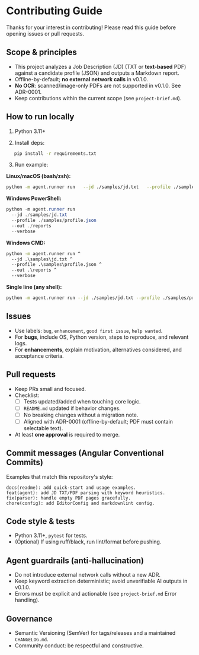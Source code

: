 # Contributing Guide

Thanks for your interest in contributing! Please read this guide before opening issues or pull requests.

## Scope & principles

- This project analyzes a Job Description (JD) (TXT or **text-based** PDF) against a candidate profile (JSON) and outputs a Markdown report.
- Offline-by-default; **no external network calls** in v0.1.0.
- **No OCR**: scanned/image-only PDFs are not supported in v0.1.0. See ADR-0001.
- Keep contributions within the current scope (see `project-brief.md`).

## How to run locally

1. Python 3.11+

2. Install deps:

```bash
   pip install -r requirements.txt
```

3. Run example:

**Linux/macOS (bash/zsh):**

```bash
python -m agent.runner run   --jd ./samples/jd.txt   --profile ./samples/profile.json   --out ./reports   --verbose
```

**Windows PowerShell:**

```powershell
python -m agent.runner run
  --jd ./samples/jd.txt
  --profile ./samples/profile.json
  --out ./reports
  --verbose
```

**Windows CMD:**

```cmd
python -m agent.runner run ^
  --jd .\samples\jd.txt ^
  --profile .\samples\profile.json ^
  --out .\reports ^
  --verbose
```

**Single line (any shell):**

```bash
python -m agent.runner run --jd ./samples/jd.txt --profile ./samples/profile.json --out ./reports --verbose
```

## Issues

- Use labels: `bug`, `enhancement`, `good first issue`, `help wanted`.
- For **bugs**, include OS, Python version, steps to reproduce, and relevant logs.
- For **enhancements**, explain motivation, alternatives considered, and acceptance criteria.

## Pull requests

- Keep PRs small and focused.
- Checklist:
  - [ ] Tests updated/added when touching core logic.
  - [ ] `README.md` updated if behavior changes.
  - [ ] No breaking changes without a migration note.
  - [ ] Aligned with ADR-0001 (offline-by-default; PDF must contain selectable text).
- At least **one approval** is required to merge.

## Commit messages (Angular Conventional Commits)

Examples that match this repository's style:

```text
docs(readme): add quick-start and usage examples.
feat(agent): add JD TXT/PDF parsing with keyword heuristics.
fix(parser): handle empty PDF pages gracefully.
chore(config): add EditorConfig and markdownlint config.
```

## Code style & tests

- Python 3.11+, `pytest` for tests.
- (Optional) If using ruff/black, run lint/format before pushing.

## Agent guardrails (anti-hallucination)

- Do not introduce external network calls without a new ADR.
- Keep keyword extraction deterministic; avoid unverifiable AI outputs in v0.1.0.
- Errors must be explicit and actionable (see `project-brief.md` Error handling).

## Governance

- Semantic Versioning (SemVer) for tags/releases and a maintained `CHANGELOG.md`.
- Community conduct: be respectful and constructive.
